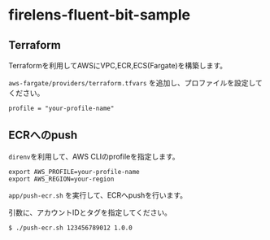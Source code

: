 # firelens-fluent-bit-sample

## Terraform

Terraformを利用してAWSにVPC,ECR,ECS(Fargate)を構築します。

`aws-fargate/providers/terraform.tfvars` を追加し、プロファイルを設定してください。

```
profile = "your-profile-name"
```

## ECRへのpush

`direnv`を利用して、AWS CLIのprofileを指定します。

```.envrc
export AWS_PROFILE=your-profile-name
export AWS_REGION=your-region

```

`app/push-ecr.sh` を実行して、ECRへpushを行います。

引数に、アカウントIDとタグを指定してください。

```bash
$ ./push-ecr.sh 123456789012 1.0.0
```
